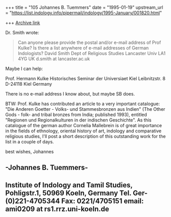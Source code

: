 +++
title = "105 Johannes B. Tuemmers"
date = "1995-01-19"
upstream_url = "https://list.indology.info/pipermail/indology/1995-January/001820.html"

+++
[Archive link](https://list.indology.info/pipermail/indology/1995-January/001820.html)


Dr. Smith wrote:
> 
> Can anyone please provide the postal and/or e-mail address of Prof Kulke? Is there
> a list anywhere of e-mail addresses of German Indologists?
> David Smith
> Dept of Religious Studies
> Lancaster Univ
> LA1 4YG
> UK
> d.smith at lancaster.ac.uk
>  
> 
Maybe I can help:

Prof. Hermann Kulke
Historisches Seminar der Universiaet Kiel
Leibnitzstr. 8
D-24118 Kiel
Germany

There is no e-mail address I know about, but maybe SB does.

BTW: Prof. Kulke has contributed an article to a very important catalogue:
"Die Anderen Goetter - Volks- und Stammesbronzen aus Indien" (The Other 
Gods - folk- and tribal bronzes from India; published 1993), entitled 
"Regionen und Regionalkulturen in der indischen Geschichte". As this
catalogue of the german author Cornelia Mallebrein is of great importance
in the fields of ethnology, oriental history of art, indology and comparative
religious studies, I'll post a short description of this outstanding work
for the list in a couple of days. 

best wishes,
Johannes


-Johannes B. Tuemmers-
------------------------------------------------------------------------------
Institute of Indology and Tamil Studies, Pohligstr.1, 50969 Koeln, Germany
Tel. Ger-(0)221-4705344 
Fax: 0221/4705151 
email: ami0209 at rs1.rrz.uni-koeln.de
-------------------------------------------------------------------------------









